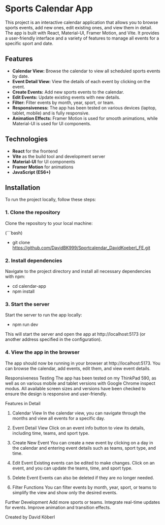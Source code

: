 # Sports Calendar App

This project is an interactive calendar application that allows you to browse sports events, add new ones, edit existing ones, and view them in detail. The app is built with React, Material-UI, Framer Motion, and Vite. It provides a user-friendly interface and a variety of features to manage all events for a specific sport and date.

## Features

- **Calendar View:** Browse the calendar to view all scheduled sports events by date.
- **Event Detail View:** View the details of each event by clicking on the event.
- **Create Events:** Add new sports events to the calendar.
- **Edit Events:** Update existing events with new details.
- **Filter:** Filter events by month, year, sport, or team.
- **Responsiveness:** The app has been tested on various devices (laptop, tablet, mobile) and is fully responsive.
- **Animation Effects:** Framer Motion is used for smooth animations, while Material-UI is used for UI components.

## Technologies

- **React** for the frontend
- **Vite** as the build tool and development server
- **Material-UI** for UI components
- **Framer Motion** for animations
- **JavaScript (ES6+)**

## Installation

To run the project locally, follow these steps:

### 1. Clone the repository

Clone the repository to your local machine:

(```bash)

- git clone https://github.com/DavidBK999/Sportcalendar_DavidKoeberl_FE.git

### 2. Install dependencies

Navigate to the project directory and install all necessary dependencies with npm:

- cd calendar-app
- npm install

### 3. Start the server

Start the server to run the app locally:

- npm run dev

This will start the server and open the app at http://localhost:5173 (or another address specified in the configuration).

### 4. View the app in the browser

The app should now be running in your browser at http://localhost:5173. You can browse the calendar, add events, edit them, and view event details.

Responsiveness Testing
The app has been tested on my ThinkPad 590, as well as on various mobile and tablet versions with Google Chrome inspect modus. All available screen sizes and versions have been checked to ensure the design is responsive and user-friendly.

Features in Detail

1. Calendar View
   In the calendar view, you can navigate through the months and view all events for a specific day.

2. Event Detail View
   Click on an event info button to view its details, including time, teams, and sport type.

3. Create New Event
   You can create a new event by clicking on a day in the calendar and entering event details such as teams, sport type, and time.

4. Edit Event
   Existing events can be edited to make changes. Click on an event, and you can update the teams, time, and sport type.

5. Delete Event
   Events can also be deleted if they are no longer needed.

6. Filter Functions
   You can filter events by month, year, sport, or teams to simplify the view and show only the desired events.

Further Development
Add more sports or teams.
Integrate real-time updates for events.
Improve animation and transition effects.

Created by David Köberl
